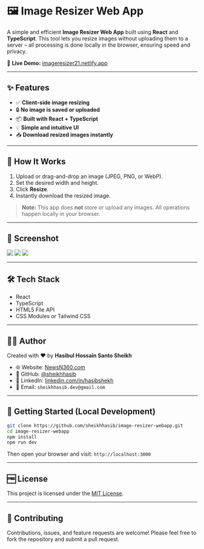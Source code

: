 # 🖼️ Image Resizer Web App

A simple and efficient **Image Resizer Web App** built using **React** and **TypeScript**. This tool lets you resize images without uploading them to a server – all processing is done locally in the browser, ensuring speed and privacy.

🔗 **Live Demo:** [imageresizer21.netlify.app](https://imageresizer21.netlify.app/)

---

## ✨ Features

- ✅ **Client-side image resizing**
- 🔒 **No image is saved or uploaded**
- 📦 **Built with React + TypeScript**
- 💡 **Simple and intuitive UI**
- 📥 **Download resized images instantly**

---

## 🚀 How It Works

1. Upload or drag-and-drop an image (JPEG, PNG, or WebP).
2. Set the desired width and height.
3. Click **Resize**.
4. Instantly download the resized image.

> **Note:** This app does **not** store or upload any images. All operations happen locally in your browser.

---

## 📸 Screenshot

<img src="https://res.cloudinary.com/dd1qlozhf/image/upload/v1751980537/Image-Resizer_jkybor.png">   
<img src="https://res.cloudinary.com/dd1qlozhf/image/upload/v1751980726/Image-Resizer-2_fpywjp.png">   
<img src="https://res.cloudinary.com/dd1qlozhf/image/upload/v1751980840/Image-Resizer-3_uz3xep.png">   

---

## 🛠️ Tech Stack

- React
- TypeScript
- HTML5 File API
- CSS Modules or Tailwind CSS

---

## 🧑‍💻 Author

Created with ❤️ by **Hasibul Hossain Santo Sheikh**

- 🌐 Website: [NewsN360.com](https://newsn360.com/)
- 💼 GitHub: [@sheikhhasib](https://github.com/sheikhhasib)
- 🔗 LinkedIn: [linkedin.com/in/hasibshekh](https://www.linkedin.com/in/hasibshekh/)
- 📧 Email: `sheikhhasib.dev@gmail.com`

---

## 📂 Getting Started (Local Development)

```bash
git clone https://github.com/sheikhhasib/image-resizer-webapp.git
cd image-resizer-webapp
npm install
npm run dev
````

Then open your browser and visit: `http://localhost:3000`

---

## 🆓 License

This project is licensed under the [MIT License](./LICENSE).

---

## 🙌 Contributing

Contributions, issues, and feature requests are welcome!
Please feel free to fork the repository and submit a pull request.

